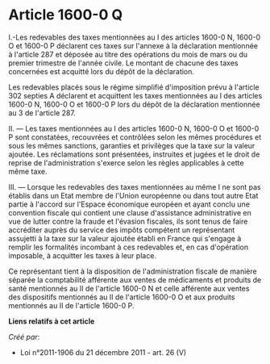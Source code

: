 # Article 1600-0 Q

I.-Les  redevables des taxes mentionnées au I des articles 1600-0 N, 1600-0 O  et 1600-0 P déclarent ces taxes sur l'annexe à
la déclaration mentionnée  à l'article 287 et déposée au titre des opérations du mois de mars ou  du premier trimestre de
l'année civile. Le montant de chacune des taxes  concernées est acquitté lors du dépôt de la déclaration. 

Les redevables placés sous le régime simplifié d'imposition prévu à  l'article 302 septies A déclarent et acquittent les
taxes mentionnées au  I des articles 1600-0 N, 1600-0 O et 1600-0 P lors du dépôt de la  déclaration mentionnée au 3 de
l'article 287. 

II.  ― Les taxes mentionnées au I des articles 1600-0 N, 1600-0 O et 1600-0 P  sont constatées, recouvrées et contrôlées
selon les mêmes procédures et  sous les mêmes sanctions, garanties et privilèges que la taxe sur la  valeur ajoutée. Les
réclamations sont présentées, instruites et jugées  et le droit de reprise de l'administration s'exerce selon les règles
applicables à cette même taxe. 

III. ― Lorsque les  redevables des taxes mentionnées au même I ne sont pas établis dans un  Etat membre de l'Union européenne
ou dans tout autre Etat partie à  l'accord sur l'Espace économique européen et ayant conclu une convention  fiscale qui
contient une clause d'assistance administrative en vue de  lutter contre la fraude et l'évasion fiscales, ils sont tenus de
faire  accréditer auprès du service des impôts compétent un représentant  assujetti à la taxe sur la valeur ajoutée établi en
France qui s'engage à  remplir les formalités incombant à ces redevables et, en cas  d'opération imposable, à acquitter les
taxes à leur place. 

Ce représentant tient à la disposition de l'administration fiscale de  manière séparée la comptabilité afférente aux ventes
de médicaments et  produits de santé mentionnés au II de l'article 1600-0 N et celle  afférente aux ventes des dispositifs
mentionnés au II de l'article  1600-0 O et aux produits mentionnés au II de l'article 1600-0 P.

**Liens relatifs à cet article**

_Créé par_:

  - Loi n°2011-1906 du 21 décembre 2011 - art. 26 (V)
